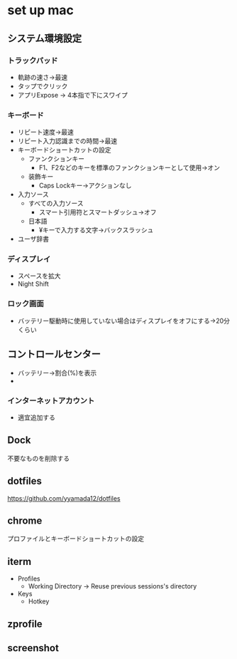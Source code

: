 # set up mac

## システム環境設定
### トラックパッド
- 軌跡の速さ→最速
-  タップでクリック
- アプリExpose → 4本指で下にスワイプ
### キーボード
- リピート速度→最速
- リピート入力認識までの時間→最速
- キーボードショートカットの設定
	- ファンクションキー
		- F1、F2などのキーを標準のファンクションキーとして使用→オン
	- 装飾キー
		- Caps Lockキー→アクションなし
- 入力ソース
  - すべての入力ソース
	  - スマート引用符とスマートダッシュ→オフ
  - 日本語
	  -  ¥キーで入力する文字→バックスラッシュ
 - ユーザ辞書

### ディスプレイ
- スペースを拡大
- Night Shift

### ロック画面
- バッテリー駆動時に使用していない場合はディスプレイをオフにする→20分くらい

## コントロールセンター
- バッテリー→割合(%)を表示
- 
 
### インターネットアカウント
- 適宜追加する

## Dock
不要なものを削除する

## dotfiles

https://github.com/yyamada12/dotfiles

## chrome
プロファイルとキーボードショートカットの設定

## iterm
- Profiles
  - Working Directory → Reuse previous sessions's directory
 - Keys
	 - Hotkey 

## zprofile

## screenshot

<!--stackedit_data:
eyJoaXN0b3J5IjpbMTk5NDUzNjA0MCwxODk3MDM3ODgyLC01ND
c1NTE3NzcsLTk5Mzk4MDM0OSw3ODIxODU1MTIsLTEwMzQ0MzU1
NDFdfQ==
-->
